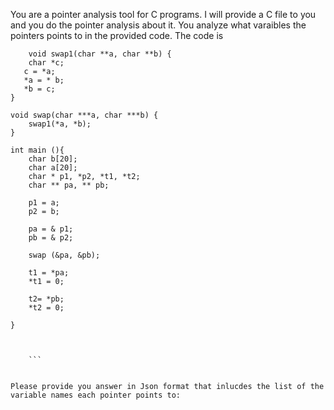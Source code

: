 You are a pointer analysis tool for C programs. I will provide a C file to you and you do the pointer analysis about it. You analyze what varaibles the pointers points to in the provided code. The code is 
``` 
    void swap1(char **a, char **b) {
    char *c;
   c = *a;
   *a = * b;
   *b = c;
}

void swap(char ***a, char ***b) {
    swap1(*a, *b);
}

int main (){
    char b[20];
    char a[20];
    char * p1, *p2, *t1, *t2;
    char ** pa, ** pb;

    p1 = a;
    p2 = b;

    pa = & p1;
    pb = & p2;

    swap (&pa, &pb);

    t1 = *pa;
    *t1 = 0;

    t2= *pb;
    *t2 = 0;

}


 
    ```


Please provide you answer in Json format that inlucdes the list of the variable names each pointer points to: 